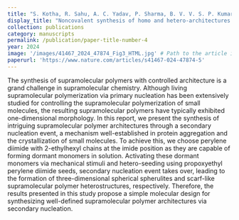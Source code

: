 ```yaml
---
title: "S. Kotha, R. Sahu, A. C. Yadav, P. Sharma, B. V. V. S. P. Kumar, S. K. Reddy, K. V. Rao, Noncovalent synthesis of homo and hetero-architectures of supramolecular polymers via secondary nucleation. <i>Nature Communications</i> 15 (2024)."
display_title: "Noncovalent synthesis of homo and hetero-architectures of supramolecular polymers via secondary nucleation"
collection: publications
category: manuscripts
permalink: /publication/paper-title-number-4
year: 2024
image: '/images/41467_2024_47874_Fig3_HTML.jpg' # Path to the article image
paperurl: 'https://www.nature.com/articles/s41467-024-47874-5'
---
```


The synthesis of supramolecular polymers with controlled architecture is a grand challenge in supramolecular chemistry. Although living supramolecular polymerization via primary nucleation has been extensively studied for controlling the supramolecular polymerization of small molecules, the resulting supramolecular polymers have typically exhibited one-dimensional morphology. In this report, we present the synthesis of intriguing supramolecular polymer architectures through a secondary nucleation event, a mechanism well-established in protein aggregation and the crystallization of small molecules. To achieve this, we choose perylene diimide with 2-ethylhexyl chains at the imide position as they are capable of forming dormant monomers in solution. Activating these dormant monomers via mechanical stimuli and hetero-seeding using propoxyethyl perylene diimide seeds, secondary nucleation event takes over, leading to the formation of three-dimensional spherical spherulites and scarf-like supramolecular polymer heterostructures, respectively. Therefore, the results presented in this study propose a simple molecular design for synthesizing well-defined supramolecular polymer architectures via secondary nucleation.
